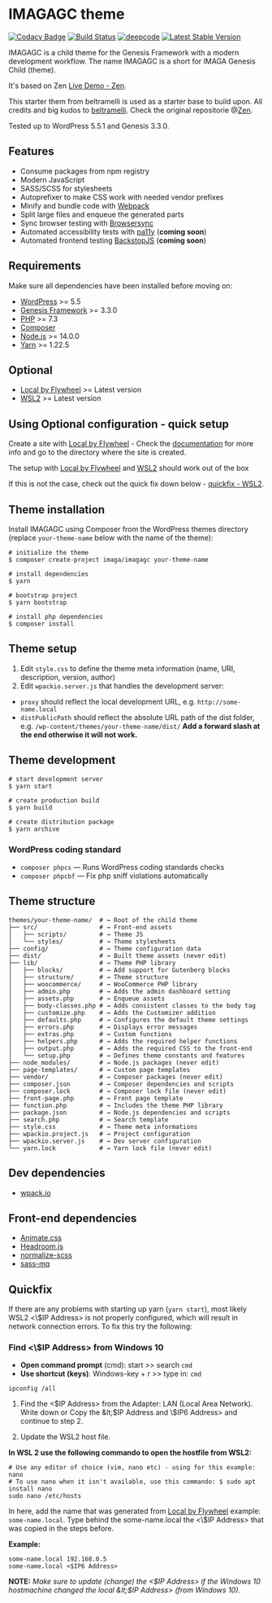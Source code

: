 # IMAGAGC theme

[![Codacy Badge](https://api.codacy.com/project/badge/Grade/811d211a8f564649a073186b250b7c97)](https://app.codacy.com/manual/Checo200/IMAGAGC?utm_source=github.com&utm_medium=referral&utm_content=Checo200/IMAGAGC&utm_campaign=Badge_Grade_Settings)
[![Build Status](https://travis-ci.com/Checo200/IMAGAGC.svg?branch=master)](https://travis-ci.com/Checo200/IMAGAGC)
[![deepcode](https://www.deepcode.ai/api/gh/badge?key=eyJhbGciOiJIUzI1NiIsInR5cCI6IkpXVCJ9.eyJwbGF0Zm9ybTEiOiJnaCIsIm93bmVyMSI6IkNoZWNvMjAwIiwicmVwbzEiOiJJTUFHQUdDIiwiaW5jbHVkZUxpbnQiOmZhbHNlLCJhdXRob3JJZCI6MTI2MjMsImlhdCI6MTU5OTkzMDI2Nn0.s7SwUlNM_uLfHxpXQeXIC9MmZ7wDAPRJ-PaLyUCnEBE)](https://www.deepcode.ai/app/gh/Checo200/IMAGAGC/_/dashboard?utm_content=gh%2FCheco200%2FIMAGAGC)
[![Latest Stable Version](https://poser.pugx.org/imaga/imagagc/v)](//packagist.org/packages/imaga/imagagc)

IMAGAGC is a child theme for the Genesis Framework with a modern development workflow. The name IMAGAGC is a short for IMAGA Genesis Child (theme).

It's based on Zen [Live Demo - Zen](https://beltramelli.app/zen/).

This starter them from beltramelli is used as a starter base to build upon.
All credits and big kudos to [beltramelli](https://twitter.com/NicBeltramelli).
Check the original repositorie @[Zen](https://github.com/NicBeltramelli/zen).

Tested up to WordPress 5.5.1 and Genesis 3.3.0.

## Features

-   Consume packages from npm registry
-   Modern JavaScript
-   SASS/SCSS for stylesheets
-   Autoprefixer to make CSS work with needed vendor prefixes
-   Minify and bundle code with [Webpack](https://webpack.github.io/)
-   Split large files and enqueue the generated parts
-   Sync browser testing with [Browsersync](http://www.browsersync.io/)
-   Automated accessibility tests with [pa11y](https://pa11y.org/) (**coming soon**)
-   Automated frontend testing [BackstopJS](https://github.com/garris/BackstopJS) (**coming soon**)

## Requirements

Make sure all dependencies have been installed before moving on:

-   [WordPress](https://wordpress.org/) >= 5.5
-   [Genesis Framework](https://my.studiopress.com/themes/genesis/) >= 3.3.0
-   [PHP](https://secure.php.net/manual/en/install.php) >= 7.3
-   [Composer](https://getcomposer.org/download/)
-   [Node.js](http://nodejs.org/) >= 14.0.0
-   [Yarn](https://yarnpkg.com/en/docs/install) >= 1.22.5

## Optional

-   [Local by Flywheel](https://localwp.com/) >= Latest version
-   [WSL2](https://docs.microsoft.com/en-us/windows/wsl/wsl2-index) >= Latest version

## Using Optional configuration - quick setup

Create a site with [Local by Flywheel](https://localwp.com/) - Check the [documentation](https://localwp.com/help-docs) for more info and go to the directory where the site is created.

The setup with [Local by Flywheel](https://localwp.com/) and [WSL2](https://docs.microsoft.com/en-us/windows/wsl/wsl2-index) should work out of the box

If this is not the case, check out the quick fix down below - [quickfix - WSL2](#Quickfix).

## Theme installation

Install IMAGAGC using Composer from the WordPress themes directory (replace `your-theme-name` below with the name of the theme):

```shell
# initialize the theme
$ composer create-project imaga/imagagc your-theme-name

# install dependencies
$ yarn

# bootstrap project
$ yarn bootstrap

# install php dependencies
$ composer install
```

## Theme setup

1.  Edit `style.css` to define the theme meta information (name, URI, description, version, author)
2.  Edit `wpackio.server.js` that handles the development server:

-   `proxy` should reflect the local development URL, e.g. `http://some-name.local`
-   `distPublicPath` should reflect the absolute URL path of the dist folder, e.g. `/wp-content/themes/your-theme-name/dist/`
    **Add a forward slash at the end otherwise it will not work.**

## Theme development

```shell
# start development server
$ yarn start

# create production build
$ yarn build

# create distribution package
$ yarn archive
```

### WordPress coding standard

-   `composer phpcs` — Runs WordPress coding standards checks
-   `composer phpcbf` — Fix php sniff violations automatically

## Theme structure

```shell
themes/your-theme-name/  # → Root of the child theme
├── src/                 # → Front-end assets
│   ├── scripts/         # → Theme JS
│   └── styles/          # → Theme stylesheets
├── config/              # → Theme configuration data
├── dist/                # → Built theme assets (never edit)
├── lib/                 # → Theme PHP library
│   ├── blocks/          # → Add support for Gutenberg blocks
│   ├── structure/       # → Theme structure
│   ├── woocommerce/     # → WooCommerce PHP library
│   ├── admin.php        # → Adds the admin dashboard setting
│   ├── assets.php       # → Enqueue assets
│   ├── body-classes.php # → Adds consistent classes to the body tag
│   ├── customize.php    # → Adds the Customizer addition
│   ├── defaults.php     # → Configures the default theme settings
│   ├── errors.php       # → Displays error messages
│   ├── extras.php       # → Custom functions
│   ├── helpers.php      # → Adds the required helper functions
│   ├── output.php       # → Adds the required CSS to the front-end
│   └── setup.php        # → Defines theme constants and features
├── node_modules/        # → Node.js packages (never edit)
├── page-templates/      # → Custom page templates
├── vendor/              # → Composer packages (never edit)
├── composer.json        # → Composer dependencies and scripts
├── composer.lock        # → Composer lock file (never edit)
├── front-page.php       # → Front page template
├── function.php         # → Includes the theme PHP library
├── package.json         # → Node.js dependencies and scripts
├── search.php           # → Search template
├── style.css            # → Theme meta informations
├── wpackio.project.js   # → Project configuration
├── wpackio.server.js    # → Dev server configuration
└── yarn.lock            # → Yarn lock file (never edit)
```

## Dev dependencies

-   [wpack.io](https://github.com/swashata/wp-webpack-script)

## Front-end dependencies

-   [Animate.css](https://github.com/daneden/animate.css)
-   [Headroom.js](https://github.com/WickyNilliams/headroom.js)
-   [normalize-scss](https://github.com/JohnAlbin/normalize-scss)
-   [sass-mq](https://github.com/sass-mq/sass-mq)

## Quickfix

If there are any problems with starting up yarn (`yarn start`), most likely WSL2 &lt;\\$IP Address> is not properly configured, which will result in network connection errors.
To fix this try the following:

### Find &lt;\\$IP Address> from Windows 10

-   **Open command prompt** (cmd): start >> search `cmd`
-   **Use shortcut (keys)**: Windows-key + r >> type in: `cmd`

```shell
ipconfig /all
```

1.  Find the &lt;$IP Address> from the Adapter: LAN (Local Area Network). Write down or Copy the &lt;$IP Address and \\$IP6 Address> and continue to step 2.

2.  Update the WSL2 host file.

**In WSL 2 use the following commando to open the hostfile from WSL2:**

```shell
# Use any editor of choice (vim, nano etc) - using for this example: nano
# To use nano when it isn't available, use this commando: $ sudo apt install nano
sudo nano /etc/hosts
```

In here, add the name that was generated from [Local by Flywheel](https://localwp.com/) example: `some-name.local`. Type behind the some-name.local the &lt;\\$IP Address> that was copied in the steps before.

**Example:**

```shell
some-name.local 192.168.0.5
some-name.local <$IP6 Address>
```

**NOTE:** _Make sure to update (change) the &lt;$IP Address> if the Windows 10 hostmachine changed the local &lt;$IP Address> (from Windows 10)._
